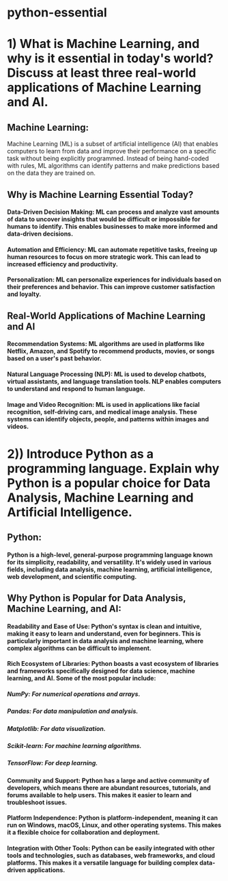 # python-essential

# 1) What is Machine Learning, and why is it essential in today's world? Discuss at least three real-world applications of Machine Learning and AI.  

##  Machine Learning:
Machine Learning (ML) is a subset of artificial intelligence (AI) that enables computers to learn from data and improve their performance on a specific task  without being explicitly programmed. Instead of being hand-coded with rules, ML algorithms can identify patterns and make predictions based on the data they are trained on.   

##  Why is Machine Learning Essential Today?
#### Data-Driven Decision Making: ML can process and analyze vast amounts of data to uncover insights that would be difficult or impossible for humans to identify. This enables businesses to make more informed and data-driven decisions.
#### Automation and Efficiency: ML can automate repetitive tasks, freeing up human resources to focus on more strategic work. This can lead to increased efficiency and productivity.
#### Personalization: ML can personalize experiences for individuals based on their preferences and behavior. This can improve customer satisfaction and loyalty.

## Real-World Applications of Machine Learning and AI
#### Recommendation Systems: ML algorithms are used in platforms like Netflix, Amazon, and Spotify to recommend products, movies, or songs based on a user's past behavior.
#### Natural Language Processing (NLP): ML is used to develop chatbots, virtual assistants, and language translation tools. NLP enables computers to understand and respond to human language.
#### Image and Video Recognition: ML is used in applications like facial recognition, self-driving cars, and medical image analysis. These systems can identify objects, people, and patterns within images and videos.

# 2)) Introduce Python as a programming language. Explain why Python is a popular choice for Data Analysis, Machine Learning and Artificial Intelligence.
## Python:
#### Python is a high-level, general-purpose programming language known for its simplicity, readability, and versatility. It's widely used in various fields, including data analysis, machine learning, artificial intelligence, web development, and scientific computing.
## Why Python is Popular for Data Analysis, Machine Learning, and AI:
#### Readability and Ease of Use: Python's syntax is clean and intuitive, making it easy to learn and understand, even for beginners. This is particularly important in data analysis and machine learning, where complex algorithms can be difficult to implement.
#### Rich Ecosystem of Libraries: Python boasts a vast ecosystem of libraries and frameworks specifically designed for data science, machine learning, and AI. Some of the most popular include:
##### NumPy: For numerical operations and arrays.
##### Pandas: For data manipulation and analysis.
##### Matplotlib: For data visualization.
##### Scikit-learn: For machine learning algorithms.
##### TensorFlow: For deep learning.   
#### Community and Support: Python has a large and active community of developers, which means there are abundant resources, tutorials, and forums available to help users. This makes it easier to learn and troubleshoot issues.
#### Platform Independence: Python is platform-independent, meaning it can run on Windows, macOS, Linux, and other operating systems. This makes it a flexible choice for collaboration and deployment.
#### Integration with Other Tools: Python can be easily integrated with other tools and technologies, such as databases, web frameworks, and cloud platforms. This makes it a versatile language for building complex data-driven applications.


